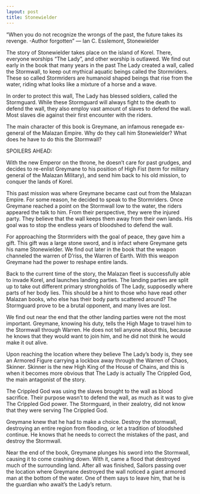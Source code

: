 ```yaml
---
layout: post
title: Stonewielder
---
```



“When you do not recognize the wrongs of the past, the future takes its revenge. -Author forgotten” 
― Ian C. Esslemont, Stonewielder

The story of Stonewielder takes place on the island of Korel. There, everyone worships “The Lady”, and other worship is outlawed. We find out early in the book that many years in the past The Lady created a wall, called the Stormwall, to keep out mythical aquatic beings called the Stormriders. These so called Stormriders are humanoid shaped beings that rise from the water, riding what looks like a mixture of a horse and a wave. 

In order to protect this wall, The Lady has blessed soldiers, called the Stormguard. While these Stormguard will always fight to the death to defend the wall, they also employ vast amount of slaves to defend the wall. Most slaves die against their first encounter with the riders.

The main character of this book is Greymane, an infamous renegade ex-general of the Malazan Empire. Why do they call him Stonewielder? What does he have to do this the Stormwall? 

SPOILERS AHEAD:

With the new Emperor on the throne, he doesn’t care for past grudges, and decides to re-enlist Greymane to his position of High Fist (term for military general of the Malazan Military), and send him back to his old mission, to conquer the lands of Korel. 

This past mission was where Greymane became cast out from the Malazan Empire. For some reason, he decided to speak to the Stormriders. Once Greymane reached a point on the Stormwall low to the water, the riders appeared the talk to him. From their perspective, they were the injured party. They believe that the wall keeps them away from their own lands. His goal was to stop the endless years of bloodshed to defend the wall.

For approaching the Stormriders with the goal of peace, they gave him a gift. This gift was a large stone sword, and is infact where Greymane gets his name Stonewielder. We find out later in the book that the weapon channeled the warren of D’riss, the Warren of Earth. With this weapon Greymane had the power to reshape entire lands.

Back to the current time of the story, the Malazan fleet is successfully able to invade Korel, and launches landing parties. The landing parties are split up to take out different primary strongholds of The Lady, supposedly where parts of her body lies. This should be a hint to those who have read other Malazan books, who else has their body parts scattered around? The Stormguard prove to be a brutal opponent, and many lives are lost. 

We find out near the end that the other landing parties were not the most important. Greymane, knowing his duty, tells the High Mage to travel him to the Stormwall through Warren. He does not tell anyone about this, because he knows that they would want to join him, and he did not think he would make it out alive.

Upon reaching the location where they believe The Lady’s body is, they see an Armored Figure carrying a lockbox away through the Warren of Chaos, Skinner. Skinner is the new High King of the House of Chains, and this is when it becomes more obvious that The Lady is actually The Crippled God, the main antagonist of the story.

The Crippled God was using the slaves brought to the wall as blood sacrifice. Their purpose wasn’t to defend the wall, as much as it was to give The Crippled God power. The Stormguard, in their zealotry, did not know that they were serving The Crippled God.

Greymane knew that he had to make a choice. Destroy the stormwall, destroying an entire region from flooding, or let a tradition of bloodshed continue. He knows that he needs to correct the mistakes of the past, and destroy the Stormwall.

Near the end of the book, Greymane plunges his sword into the Stormwall, causing it to come crashing down. With it, came a flood that destroyed much of the surrounding land. After all was finished, Sailors passing over the location where Greymane destroyed the wall noticed a giant armored man at the bottom of the water. One of them says to leave him, that he is the guardian who await’s the Lady’s return.
